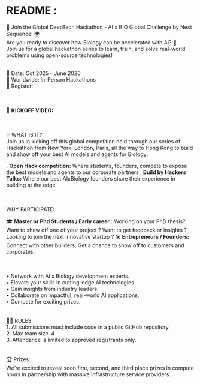 # README :


🚀 Join the Global DeepTech Hackathon - AI x BIO Global Challenge by Next Sequence! 🌍 <br> 
Are you ready to discover how Biology can be accelerated with AI? 🌟 <br> 
Join us for a global hackathon series to learn, train, and solve real-world problems using open-source technologies!

<br> 
📅 Date: Oct 2025 - June 2026 <br> 
📍 Worldwide: In-Person Hackathons <br> 
🚀 Register: 
<br> 
<br> 
<br> 

🎥 **KICKOFF VIDEO:**

<br> 
<br> 
💡 WHAT IS IT?: <br> 
Join us in kicking off this global competition held through our series of Hackathon from New York, London, Paris, all the way to Hong Kong to build and show off your best AI models and agents for Biology: 

. **Open Hack competition:** Where students, founders, compete to expose the best models and agents to our corporate partners
. **Build by Hackers Talks:** Where our best AIxBiology founders share their experience in building at the edge


<br> 
<br> 
WHY PARTICIPATE:

🎓 **Master or Phd Students / Early career :**
Working on your PhD thesis? Want to show off one of your project ? Want to get feedback or insights ? Looking to join the next innovative startup ?
🛠️ **Entrepreneurs / Founders:**
Connect with other builders. Get a chance to show off to customers and corporates.

<br> 
<br> 
​• Network with AI x Biology development experts. <br> 
​​• Elevate your skills in cutting-edge AI technologies. <br> 
​​• Gain insights from industry leaders. <br> 
​​• Collaborate on impactful, real-world AI applications.<br> 
​​• Compete for exciting prizes.<br> 

<br> 
<br> 
🧑‍💻 RULES: <br> 
1. All submissions must include code in a public GitHub repository.<br> 
2. Max team size: 4 <br> 
3. Attendance is limited to approved registrants only.<br> 

<br> 
<br> 
🏆 Prizes: <br> 
We’re excited to reveal soon first, second, and third place prizes in compute hours in partnership with massive infrastructure service providers.

   




